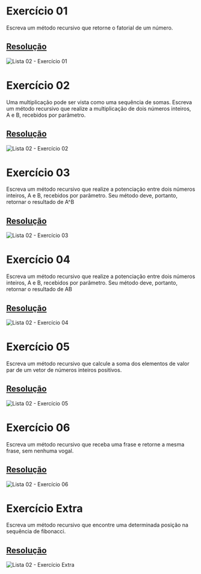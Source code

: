# Exercício 01

Escreva um método recursivo que retorne o fatorial de um número.

## <a href="/codigo\Lista 02\Exercício 01\Program.cs">Resolução</a>

![Lista 02 - Exercício 01](/relatorio/img/Lista%2002%20-%20Exerc%C3%ADcio%2001.png)

# Exercício 02

Uma multiplicação pode ser vista como uma sequência de somas. Escreva um método recursivo que realize a multiplicação de dois números inteiros, A e B, recebidos por parâmetro.

## <a href="/codigo\Lista 02\Exercício 02\Program.cs">Resolução</a>

![Lista 02 - Exercício 02](/relatorio/img/Lista%2002%20-%20Exerc%C3%ADcio%2002.png)

# Exercício 03

Escreva um método recursivo que realize a potenciação entre dois números inteiros, A e B, recebidos por parâmetro. Seu método deve, portanto, retornar o resultado de A^B

## <a href="/codigo\Lista 02\Exercício 03\Program.cs">Resolução</a>

![Lista 02 - Exercício 03](/relatorio/img/Lista%2002%20-%20Exerc%C3%ADcio%2003.png)

# Exercício 04

Escreva um método recursivo que realize a potenciação entre dois números inteiros, A e B, recebidos por parâmetro. Seu método deve, portanto, retornar o resultado de AB

## <a href="/codigo\Lista 02\Exercício 04\Program.cs">Resolução</a>

![Lista 02 - Exercício 04](/relatorio/img/Lista%2002%20-%20Exerc%C3%ADcio%2004.png)

# Exercício 05

Escreva um método recursivo que calcule a soma dos elementos de valor par de um vetor de números inteiros positivos.

## <a href="/codigo\Lista 02\Exercício 05\Program.cs">Resolução</a>

![Lista 02 - Exercício 05](/relatorio/img/Lista%2002%20-%20Exerc%C3%ADcio%2005.png)

# Exercício 06

Escreva um método recursivo que receba uma frase e retorne a mesma frase, sem nenhuma vogal. 

## <a href="/codigo\Lista 02\Exercício 06\Program.cs">Resolução</a>

![Lista 02 - Exercício 06](/relatorio/img/Lista%2002%20-%20Exerc%C3%ADcio%2006.png)

# Exercício Extra

Escreva um método recursivo que encontre uma determinada posição na sequência de fibonacci.

## <a href="/codigo\Lista 02\Exercício Extra\Program.cs">Resolução</a>

![Lista 02 - Exercício Extra](/relatorio/img/Lista%2002%20-%20Exerc%C3%ADcio%20Extra.png)